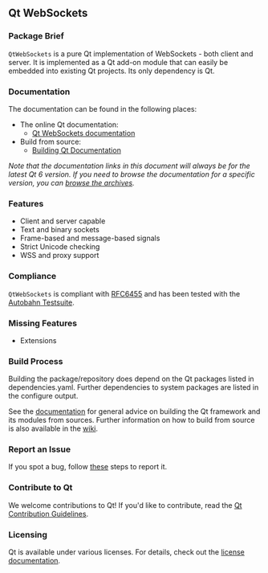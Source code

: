 ## Qt WebSockets

### Package Brief

`QtWebSockets` is a pure Qt implementation of WebSockets - both client and server.
It is implemented as a Qt add-on module that can easily be embedded into existing Qt projects.
Its only dependency is Qt.

### Documentation

The documentation can be found in the following places:
* The online Qt documentation:
   * [Qt WebSockets documentation](https://doc.qt.io/qt-6/qtwebsockets-index.html)
* Build from source:
   * [Building Qt Documentation](https://wiki.qt.io/Building_Qt_Documentation)

*Note that the documentation links in this document will always be for the
latest Qt 6 version. If you need to browse the documentation for a specific
version, you can [browse the archives](https://doc.qt.io/archives/).*

### Features

* Client and server capable
* Text and binary sockets
* Frame-based and message-based signals
* Strict Unicode checking
* WSS and proxy support

### Compliance

`QtWebSockets` is compliant with [RFC6455](http://datatracker.ietf.org/doc/rfc6455/?include_text=1) and has been tested with the [Autobahn Testsuite](http://autobahn.ws/testsuite).

### Missing Features

* Extensions

### Build Process

Building the package/repository does depend on the Qt packages listed in dependencies.yaml.
Further dependencies to system packages are listed in the configure output.

See the [documentation](https://doc.qt.io/qt-6/build-sources.html) for general
advice on building the Qt framework and its modules from sources. Further
information on how to build from source is also available in the
[wiki](https://wiki.qt.io/Building_Qt_6_from_Git).

### Report an Issue

If you spot a bug, follow [these](https://doc.qt.io/qt-6/bughowto.html)
steps to report it.

### Contribute to Qt

We welcome contributions to Qt! If you'd like to contribute, read the
[Qt Contribution Guidelines](https://wiki.qt.io/Qt_Contribution_Guidelines).

### Licensing

Qt is available under various licenses. For details, check out the
[license documentation](https://doc.qt.io/qt-6/licensing.html).
